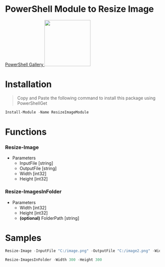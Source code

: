 # PowerShell Module to Resize Image

[PowerShell Gallery <img src="https://www.powershellgallery.com/Content/Images/Branding/psgallerylogo.svg" width="150"/>](https://www.powershellgallery.com/packages/ResizeImageModule)

# Installation
> Copy and Paste the following command to install this package using PowerShellGet

```powershell
Install-Module -Name ResizeImageModule
```

# Functions
### Resize-Image
  - Parameters
    - InputFile [string]
    - OutputFile [string]
    - Width [int32]
    - Height [int32]
    
### Resize-ImagesInFolder
  - Parameters
    - Width [int32]
    - Height [int32]
    - **(optional)** FolderPath [string]

# Samples

```powershell
Resize-Image -InputFile "C:/image.png" -OutputFile "C:/image2.png" -Width 300 -Height 300
```

```powershell
Resize-ImagesInFolder -Width 300 -Height 300
```
